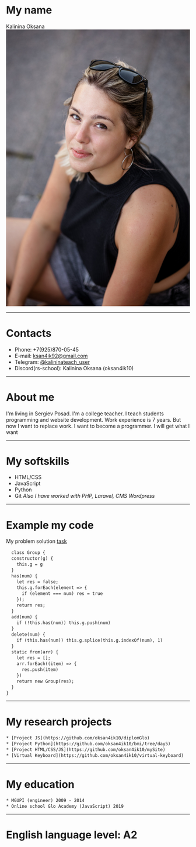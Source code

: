 # My name
Kalinina Oksana ![photo](0132.jpg)

*****

# Сontacts
* Phone: +7(925)870-05-45
* E-mail: ksan4ik92@gmail.com
* Telegram: [@kalininateach_user](https://t.me/kalininateach_user)
* Discord(rs-school): Kalinina Oksana (oksan4ik10)

*****

# About me

I'm living in Sergiev Posad. I'm a college teacher. I teach students programming and website development.  Work experience is 7 years. But now I want to replace work. I want to become a programmer.
I will get what I want

*****

# My softskills

* HTML/CSS
* JavaScript
* Python
* Git
_Also I have worked with PHP, Laravel, CMS Wordpress_

*****

# Example my code

My problem solution [task](https://eloquentjavascript.net/06_object.html)
```
  class Group {
  constructor(g) {
    this.g = g
  }
  has(num) {
    let res = false;
    this.g.forEach(element => {
      if (element === num) res = true
    });
    return res;
  }
  add(num) {
    if (!this.has(num)) this.g.push(num)
  }
  delete(num) {
    if (this.has(num)) this.g.splice(this.g.indexOf(num), 1)
  }
  static from(arr) {
    let res = [];
    arr.forEach((item) => {
      res.push(item)
    })
    return new Group(res);
  }
}
```
*****

# My research projects

    * [Project JS](https://github.com/oksan4ik10/diplomGlo)
    * [Project Python](https://github.com/oksan4ik10/bmi/tree/day5)
    * [Project HTML/CSS/JS](https://github.com/oksan4ik10/mySite)
    * [Virtual Keyboard](https://github.com/oksan4ik10/virtual-keyboard)

*****

# My education

    * MGUPI (engineer) 2009 - 2014
    * Online school Glo Academy (JavaScript) 2019


*****

# English language level: A2

